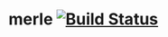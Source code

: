 merle [![Build Status](https://travis-ci.org/chevett/merle.png?branch=master)](https://travis-ci.org/chevett/merle?branch=master)
=====
